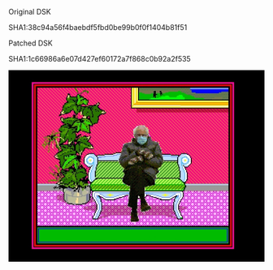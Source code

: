 Original DSK  

SHA1:38c94a56f4baebdf5fbd0be99b0f0f1404b81f51


Patched DSK  

SHA1:1c66986a6e07d427ef60172a7f868c0b92a2f535

![Bernie Patch](Bernie02.jpg) 
